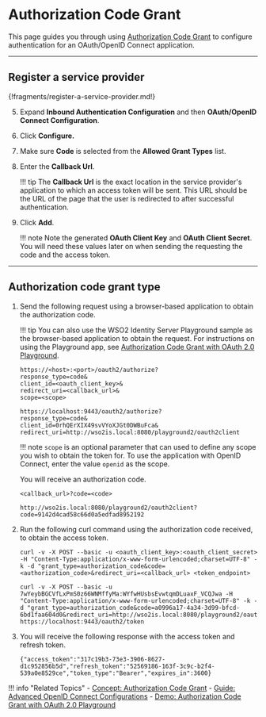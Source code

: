# Authorization Code Grant

This page guides you through using [Authorization Code Grant](../../../references/concepts/authorization/authorization-code-grant/) 
to configure authentication for an OAuth/OpenID Connect application. 

----

## Register a service provider

{!fragments/register-a-service-provider.md!}

5. Expand **Inbound Authentication Configuration** and then **OAuth/OpenID Connect Configuration**. 

6. Click **Configure.**   

7. Make sure **Code** is selected from the **Allowed Grant Types** list.
        
8. Enter the **Callback Url**.

    !!! tip
        The **Callback Url** is the exact location in the service provider's application to which an access token will 
        be sent. This URL should be the URL of the page that the user is redirected to after successful authentication.
            
9.  Click **Add**. 

    !!! note
        Note the generated **OAuth Client Key** and **OAuth Client Secret**. You will need these values later on when sending 
        the requesting the code and the access token.

----

## Authorization code grant type

1. Send the following request using a browser-based application to obtain the authorization code. 

    !!! tip
        You can also use the WSO2 Identity Server Playground sample as the browser-based application to obtain the request. For instructions on using the Playground app, see [Authorization Code Grant with OAuth 2.0 Playground](../../../quick-starts/auth-code-playground).

    ``` tab="Request Format"
    https://<host>:<port>/oauth2/authorize?
    response_type=code&
    client_id=<oauth_client_key>&
    redirect_uri=<callback_url>&
    scope=<scope>
    ```

    ```tab="Sample Request"
    https://localhost:9443/oauth2/authorize?
    response_type=code&
    client_id=0rhQErXIX49svVYoXJGt0DWBuFca&
    redirect_uri=http://wso2is.local:8080/playground2/oauth2client
    ```

    !!! note
        `scope` is an optional parameter that can used to define any scope you wish to obtain the token for. To use the application with OpenID Connect, enter the value `openid` as the scope.
    
    You will receive an authorization code. 

    ``` tab="Response Format"
    <callback_url>?code=<code>
    ```
    
    ``` tab="Sample Response"
    http://wso2is.local:8080/playground2/oauth2client?code=9142d4cad58c66d0a5edfad8952192
    ```

2. Run the following curl command using the authorization code received, to obtain the access token. 

    ``` tab="Request Format"
    curl -v -X POST --basic -u <oauth_client_key>:<oauth_client_secret> -H "Content-Type:application/x-www-form-urlencoded;charset=UTF-8" -k -d "grant_type=authorization_code&code=<authorization_code>&redirect_uri=<callback_url> <token_endpoint>
    ```

    ``` tab="Sample Request"
    curl -v -X POST --basic -u 7wYeybBGCVfLxPmS0z66WNMffyMa:WYfwHUsbsEvwtqmDLuaxF_VCQJwa -H "Content-Type:application/x-www-form-urlencoded;charset=UTF-8" -k -d "grant_type=authorization_code&code=a0996a17-4a34-3d99-bfcd-6bd1faa604d0&redirect_uri=http://wso2is.local:8080/playground2/oauth2client" https://localhost:9443/oauth2/token
    ```

3. You will receive the following response with the access token and refresh token. 

    ```
    {"access_token":"317c19b3-73e3-3906-8627-d1c952856b5d","refresh_token":"52569186-163f-3c9c-b2f4-539a0e8529ce","token_type":"Bearer","expires_in":3600}
    ```

!!! info "Related Topics"
    - [Concept: Authorization Code Grant](../../../references/concepts/authorization/authorization-code-grant/)
    - [Guide: Advanced OpenID Connect Configurations](../../login/oauth-app-config-advanced)
    - [Demo: Authorization Code Grant with OAuth 2.0 Playground](../../../quick-starts/auth-code-playground)
    